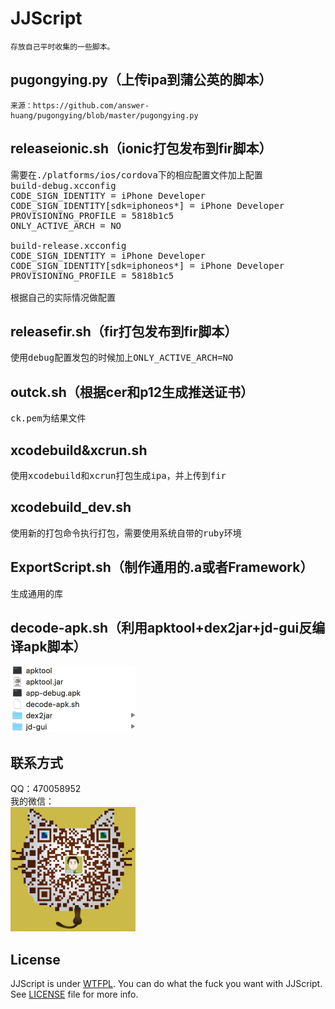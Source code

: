 # JJScript
    存放自己平时收集的一些脚本。
## pugongying.py（上传ipa到蒲公英的脚本）
    来源：https://github.com/answer-huang/pugongying/blob/master/pugongying.py
## releaseionic.sh（ionic打包发布到fir脚本）
<pre>
需要在./platforms/ios/cordova下的相应配置文件加上配置
build-debug.xcconfig
CODE_SIGN_IDENTITY = iPhone Developer
CODE_SIGN_IDENTITY[sdk=iphoneos*] = iPhone Developer
PROVISIONING_PROFILE = 5818b1c5
ONLY_ACTIVE_ARCH = NO

build-release.xcconfig
CODE_SIGN_IDENTITY = iPhone Developer
CODE_SIGN_IDENTITY[sdk=iphoneos*] = iPhone Developer
PROVISIONING_PROFILE = 5818b1c5

根据自己的实际情况做配置
</pre>
## releasefir.sh（fir打包发布到fir脚本）
<pre>
使用debug配置发包的时候加上ONLY_ACTIVE_ARCH=NO
</pre>
## outck.sh（根据cer和p12生成推送证书）
<pre>
ck.pem为结果文件
</pre>
## xcodebuild&xcrun.sh
<pre>
使用xcodebuild和xcrun打包生成ipa，并上传到fir
</pre>
## xcodebuild_dev.sh
<pre>
使用新的打包命令执行打包，需要使用系统自带的ruby环境
</pre>
## ExportScript.sh（制作通用的.a或者Framework）
<pre>
生成通用的库
</pre>
## decode-apk.sh（利用apktool+dex2jar+jd-gui反编译apk脚本）
<img src="https://raw.githubusercontent.com/itlijunjie/JJScript/master/image/apk_decode_dir.png" width="200px" /></br>
## 联系方式
QQ：470058952</br>
我的微信：</br>
<img src="https://raw.githubusercontent.com/itlijunjie/image/master/微信.png" width="200px"></br>
## License
JJScript is under [WTFPL](http://www.wtfpl.net/). You can do what the fuck you want with JJScript. See [LICENSE](LICENSE) file for more info.
